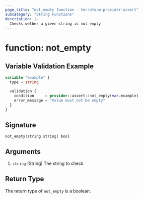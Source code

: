 ```yaml
---
page_title: "not_empty function - terraform-provider-assert"
subcategory: "String Functions"
description: |-
  Checks wether a given string is not empty
---
```


# function: not_empty





## Variable Validation Example

```terraform
variable "example" {
  type = string

  validation {
    condition     = provider::assert::not_empty(var.example)
    error_message = "Value must not be empty"
  }
}
```

## Signature

<!-- signature generated by tfplugindocs -->
```text
not_empty(string string) bool
```

## Arguments

<!-- arguments generated by tfplugindocs -->
1. `string` (String) The string to check


## Return Type

The return type of `not_empty` is a boolean.
